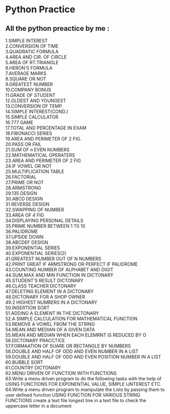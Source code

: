 # Python Practice
## All the python preactice by me :
1.SIMPLE INTEREST<br>
2.CONVERSION OF TIME<br>
3.QUADRATIC FORMULA<br>
4.AREA AND CIR. OF CIRCLE<br>
5.AREA OF RT.TRIANGLE<br>
6.HERON’S FORMULA<br>
7.AVERAGE MARKS<br>
8.SQUARE OR NOT<br>
9.GREATEST NUMBER<br>
10.COMPANY BONUS<br>
11.GRADE OF STUDENT<br>
12.OLDEST AND YOUNGEST<br>
13.CONVERSION OF TEMP.<br>
14.SIMPLE INTEREST(COND.)<br>
15.SIMPLE CALCULATOR<br>
16.777 GAME<br>
17.TOTAL AND PERCENTAGE IN EXAM<br>
18.FIBONACCI SERIES<br>
19.AREA AND PERIMETER OF 2 FIG.<br>
20.PASS OR FAIL<br>
21.SUM OF n EVEN NUMBERS<br>
22.MATHEMATICAL OPERATERS<br>
23.AREA AND PERIMETER OF 2 FIG<br>
24.IF VOWEL OR NOT<br>
25.MULTIPLICATION TABLE<br>
26.FACTORIAL<br>
27.PRIME OR NOT<br>
28.ARMSTRONG<br>
29.135 DESIGN<br>
30.ABCD DESIGN<br>
31.REVERSE DESIGN<br>
32.SWAPPING OF NUMBER<br>
33.AREA OF 4 FIG<br>
34.DISPLAYING PERSONAL DETAILS<br>
35.PRIME NUMBER BETWEEN 1 T0 10 <br>
36.PALIDROME<br>
37.UPSIDE DOWN<br>
38.ABCDEF DESIGN<br>
39.EXPONENTIAL SERIES<br>
40.EXPONENTIAL SERIES(2)<br>
41.GREATEST NUMBER OUT OF N NUMBERS<br>
42.PRINT GREAT IF ARMSTRONG OR PERFECT IF PALIDROME<br>
43.COUNTING NUMBER OF ALPHABET AND DIGIT<br>
44.SUM,MAX AND MIN FUNCTION IN DICTONARY<br>
45.STUDENT'S RESULT DICTONARY<br>
46.CLASS TEACHER DICTONARY<br>
47.DELETING ELEMENT IN A DICTONARY<br>
48.DICTONARY FOR A SHOP OWNER<br>
49.2 HIGHEST NUMBERS IN A DICTONARY<br>
50.INSERTION SORT<br>
51.ADDING  A ELEMENT IN THE DICTONARY<br>
52.A SIMPLE CALCULATION FOR MATHEMATICAL FUNCTION <br>
53.REMOVE A VOWEL FROM THE STRING<br>
54.MEAN AND MEDIAN OF A GIVEN DATA<br>
55.MEAN AND MEDIAN WHEN EACH ELEMRNT IS REDUCED BY O<br>
56.DICTONARY PRACCTICE<br>
57.FORMAATION OF SUARE OR RECTANGLE BY NUMBERS<br>
58.DOUBLE AND HALF OF ODD AND EVEN NUMBER IN A LIST<br>
59.DOUBLE AND HALF OF ODD AND EVEN POSITION NUMBER IN A LIST<br>
60.BUBBLE SORT<br>
61.COUNTRY DICTONARY<br>
62.MENU DRIVEN OF FUNCTION WITH FUNCTIONS<br>
63.Write a menu driven program to do the following tasks with the help of USING FUNCTIONS FOR EXPONENTIAL VALUE, SIMPLE IJNTEREST ETC.<br>
64.Write a menu driven program to manipulate the Lists by passing them to user defined function USING FUNCTION FOR VARIOUS STRING FUNCTIONS
    create a text file
    longest line in a text file
    to check the uppercase letter in a document


